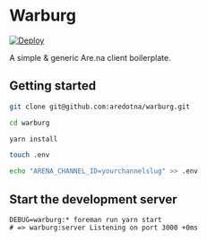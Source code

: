 # Warburg

[![Deploy](https://www.herokucdn.com/deploy/button.svg)](https://heroku.com/deploy)

A simple & generic Are.na client boilerplate.

## Getting started

```bash
git clone git@github.com:aredotna/warburg.git

cd warburg

yarn install

touch .env

echo "ARENA_CHANNEL_ID=yourchannelslug" >> .env
```

## Start the development server

```
DEBUG=warburg:* foreman run yarn start
# => warburg:server Listening on port 3000 +0ms
```
